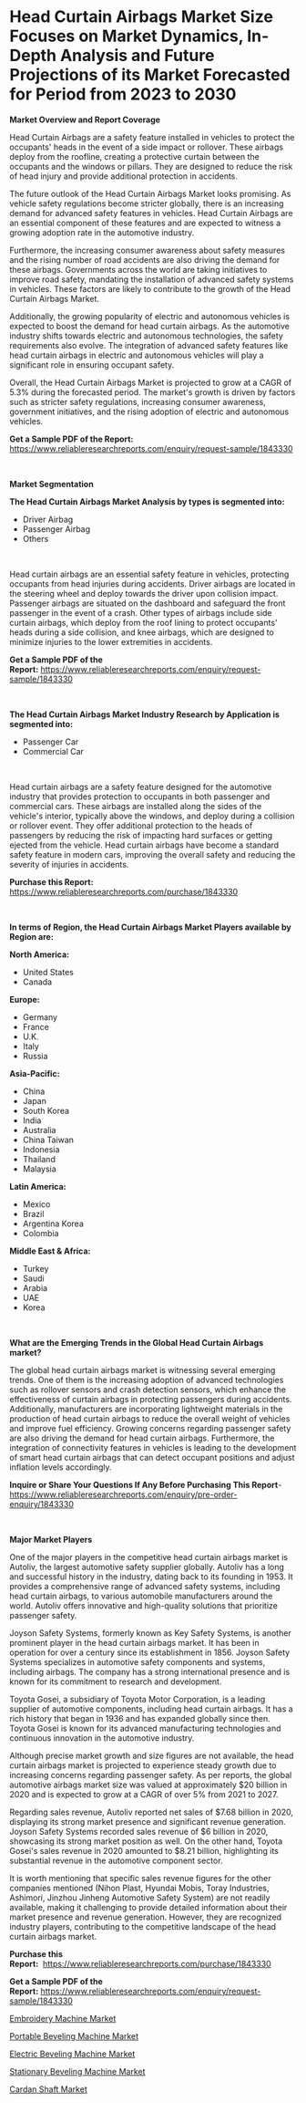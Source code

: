 <p><h1>Head Curtain Airbags Market Size Focuses on Market Dynamics, In-Depth Analysis and Future Projections of its Market Forecasted for Period from 2023 to 2030</h1></p><p><strong>Market Overview and Report Coverage</strong></p>
<p><p>Head Curtain Airbags are a safety feature installed in vehicles to protect the occupants' heads in the event of a side impact or rollover. These airbags deploy from the roofline, creating a protective curtain between the occupants and the windows or pillars. They are designed to reduce the risk of head injury and provide additional protection in accidents.</p><p>The future outlook of the Head Curtain Airbags Market looks promising. As vehicle safety regulations become stricter globally, there is an increasing demand for advanced safety features in vehicles. Head Curtain Airbags are an essential component of these features and are expected to witness a growing adoption rate in the automotive industry.</p><p>Furthermore, the increasing consumer awareness about safety measures and the rising number of road accidents are also driving the demand for these airbags. Governments across the world are taking initiatives to improve road safety, mandating the installation of advanced safety systems in vehicles. These factors are likely to contribute to the growth of the Head Curtain Airbags Market.</p><p>Additionally, the growing popularity of electric and autonomous vehicles is expected to boost the demand for head curtain airbags. As the automotive industry shifts towards electric and autonomous technologies, the safety requirements also evolve. The integration of advanced safety features like head curtain airbags in electric and autonomous vehicles will play a significant role in ensuring occupant safety.</p><p>Overall, the Head Curtain Airbags Market is projected to grow at a CAGR of 5.3% during the forecasted period. The market's growth is driven by factors such as stricter safety regulations, increasing consumer awareness, government initiatives, and the rising adoption of electric and autonomous vehicles.</p></p>
<p><strong>Get a Sample PDF of the Report:</strong> <a href="https://www.reliableresearchreports.com/enquiry/request-sample/1843330">https://www.reliableresearchreports.com/enquiry/request-sample/1843330</a></p>
<p>&nbsp;</p>
<p><strong>Market Segmentation</strong></p>
<p><strong>The Head Curtain Airbags Market Analysis by types is segmented into:</strong></p>
<p><ul><li>Driver Airbag</li><li>Passenger Airbag</li><li>Others</li></ul></p>
<p>&nbsp;</p>
<p><p>Head curtain airbags are an essential safety feature in vehicles, protecting occupants from head injuries during accidents. Driver airbags are located in the steering wheel and deploy towards the driver upon collision impact. Passenger airbags are situated on the dashboard and safeguard the front passenger in the event of a crash. Other types of airbags include side curtain airbags, which deploy from the roof lining to protect occupants' heads during a side collision, and knee airbags, which are designed to minimize injuries to the lower extremities in accidents.</p></p>
<p><strong>Get a Sample PDF of the Report:</strong>&nbsp;<a href="https://www.reliableresearchreports.com/enquiry/request-sample/1843330">https://www.reliableresearchreports.com/enquiry/request-sample/1843330</a></p>
<p>&nbsp;</p>
<p><strong>The Head Curtain Airbags Market Industry Research by Application is segmented into:</strong></p>
<p><ul><li>Passenger Car</li><li>Commercial Car</li></ul></p>
<p>&nbsp;</p>
<p><p>Head curtain airbags are a safety feature designed for the automotive industry that provides protection to occupants in both passenger and commercial cars. These airbags are installed along the sides of the vehicle's interior, typically above the windows, and deploy during a collision or rollover event. They offer additional protection to the heads of passengers by reducing the risk of impacting hard surfaces or getting ejected from the vehicle. Head curtain airbags have become a standard safety feature in modern cars, improving the overall safety and reducing the severity of injuries in accidents.</p></p>
<p><strong>Purchase this Report:</strong>&nbsp; <a href="https://www.reliableresearchreports.com/purchase/1843330">https://www.reliableresearchreports.com/purchase/1843330</a></p>
<p>&nbsp;</p>
<p><strong>In terms of Region, the Head Curtain Airbags Market Players available by Region are:</strong></p>
<p>
    <p> <strong> North America: </strong>
        <ul>
            <li>United States</li>
            <li>Canada</li>
        </ul>
        </p> 
    <p> <strong> Europe: </strong>
        <ul>
            <li>Germany</li>
            <li>France</li>
            <li>U.K.</li>
            <li>Italy</li>
            <li>Russia</li>
        </ul>
        </p> 
    <p> <strong> Asia-Pacific: </strong>
        <ul>
            <li>China</li>
            <li>Japan</li>
            <li>South Korea</li>
            <li>India</li>
            <li>Australia</li>
            <li>China Taiwan</li>
            <li>Indonesia</li>
            <li>Thailand</li>
            <li>Malaysia</li>
        </ul>
        </p> 
    <p> <strong> Latin America: </strong>
        <ul>
            <li>Mexico</li>
            <li>Brazil</li>
            <li>Argentina Korea</li>
            <li>Colombia</li>
        </ul>
        </p> 
    <p> <strong> Middle East & Africa: </strong>
        <ul>
            <li>Turkey</li>
            <li>Saudi</li>
            <li>Arabia</li>
            <li>UAE</li>
            <li>Korea</li>
        </ul>
    </p>
    </p>
<p>&nbsp;</p>
<p><strong>What are the Emerging Trends in the Global Head Curtain Airbags market?</strong></p>
<p><p>The global head curtain airbags market is witnessing several emerging trends. One of them is the increasing adoption of advanced technologies such as rollover sensors and crash detection sensors, which enhance the effectiveness of curtain airbags in protecting passengers during accidents. Additionally, manufacturers are incorporating lightweight materials in the production of head curtain airbags to reduce the overall weight of vehicles and improve fuel efficiency. Growing concerns regarding passenger safety are also driving the demand for head curtain airbags. Furthermore, the integration of connectivity features in vehicles is leading to the development of smart head curtain airbags that can detect occupant positions and adjust inflation levels accordingly.</p></p>
<p><strong>Inquire or Share Your Questions If Any Before Purchasing This Report</strong>- <a href="https://www.reliableresearchreports.com/enquiry/pre-order-enquiry/1843330">https://www.reliableresearchreports.com/enquiry/pre-order-enquiry/1843330</a></p>
<p>&nbsp;</p>
<p><strong>Major Market Players</strong></p>
<p><p>One of the major players in the competitive head curtain airbags market is Autoliv, the largest automotive safety supplier globally. Autoliv has a long and successful history in the industry, dating back to its founding in 1953. It provides a comprehensive range of advanced safety systems, including head curtain airbags, to various automobile manufacturers around the world. Autoliv offers innovative and high-quality solutions that prioritize passenger safety.</p><p>Joyson Safety Systems, formerly known as Key Safety Systems, is another prominent player in the head curtain airbags market. It has been in operation for over a century since its establishment in 1856. Joyson Safety Systems specializes in automotive safety components and systems, including airbags. The company has a strong international presence and is known for its commitment to research and development.</p><p>Toyota Gosei, a subsidiary of Toyota Motor Corporation, is a leading supplier of automotive components, including head curtain airbags. It has a rich history that began in 1936 and has expanded globally since then. Toyota Gosei is known for its advanced manufacturing technologies and continuous innovation in the automotive industry.</p><p>Although precise market growth and size figures are not available, the head curtain airbags market is projected to experience steady growth due to increasing concerns regarding passenger safety. As per reports, the global automotive airbags market size was valued at approximately $20 billion in 2020 and is expected to grow at a CAGR of over 5% from 2021 to 2027.</p><p>Regarding sales revenue, Autoliv reported net sales of $7.68 billion in 2020, displaying its strong market presence and significant revenue generation. Joyson Safety Systems recorded sales revenue of $6 billion in 2020, showcasing its strong market position as well. On the other hand, Toyota Gosei's sales revenue in 2020 amounted to $8.21 billion, highlighting its substantial revenue in the automotive component sector.</p><p>It is worth mentioning that specific sales revenue figures for the other companies mentioned (Nihon Plast, Hyundai Mobis, Toray Industries, Ashimori, Jinzhou Jinheng Automotive Safety System) are not readily available, making it challenging to provide detailed information about their market presence and revenue generation. However, they are recognized industry players, contributing to the competitive landscape of the head curtain airbags market.</p></p>
<p><strong>Purchase this Report:</strong>&nbsp;&nbsp;<a href="https://www.reliableresearchreports.com/purchase/1843330">https://www.reliableresearchreports.com/purchase/1843330</a></p>
<p></p>
<p><strong>Get a Sample PDF of the Report:</strong>&nbsp;<a href="https://www.reliableresearchreports.com/enquiry/request-sample/1843330">https://www.reliableresearchreports.com/enquiry/request-sample/1843330</a></p>
<p><p><a href="https://medium.com/@beaugrant15/embroidery-machine-market-analysis-its-cagr-market-segmentation-and-global-industry-overview-11022e8209e4">Embroidery Machine Market</a></p><p><a href="https://www.linkedin.com/pulse/portable-beveling-machine-market-share-amp-new-trends-jjqfe/">Portable Beveling Machine Market</a></p><p><a href="https://www.linkedin.com/pulse/electric-beveling-machine-market-insights-players-forecast-till-0ebie/">Electric Beveling Machine Market</a></p><p><a href="https://www.linkedin.com/pulse/stationary-beveling-machine-market-share-amp-new-trends-kerne/">Stationary Beveling Machine Market</a></p><p><a href="https://medium.com/@henrykihn/cardan-shaft-market-insight-market-trends-growth-forecasted-from-2023-to-2030-d8ea2b4863c7">Cardan Shaft Market</a></p></p>